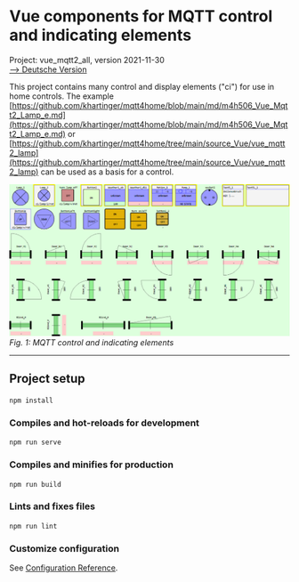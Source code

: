 # Vue components for MQTT control and indicating elements
Project: vue_mqtt2_all, version 2021-11-30   
[--> Deutsche Version](./LIESMICH.md "Deutsche Version")   

This project contains many control and display elements ("ci") for use in home controls. The example [https://github.com/khartinger/mqtt4home/blob/main/md/m4h506_Vue_Mqtt2_Lamp_e.md](https://github.com/khartinger/mqtt4home/blob/main/md/m4h506_Vue_Mqtt2_Lamp_e.md) or [https://github.com/khartinger/mqtt4home/tree/main/source_Vue/vue_mqtt2_lamp](https://github.com/khartinger/mqtt4home/tree/main/source_Vue/vue_mqtt2_lamp) can be used as a basis for a control.

!["MQTT control and indicating elements"](./images/211204_vue_mqtt2_all.png "control and indicating elements")   
_Fig. 1: MQTT control and indicating elements_   

---   

## Project setup
```
npm install
```

### Compiles and hot-reloads for development
```
npm run serve
```

### Compiles and minifies for production
```
npm run build
```

### Lints and fixes files
```
npm run lint
```

### Customize configuration
See [Configuration Reference](https://cli.vuejs.org/config/).
